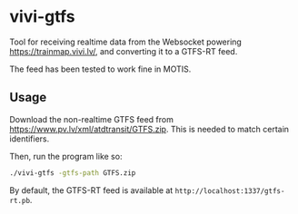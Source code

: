 # vivi-gtfs

Tool for receiving realtime data from the Websocket powering https://trainmap.vivi.lv/, and converting it to a GTFS-RT feed.

The feed has been tested to work fine in MOTIS.

## Usage

Download the non-realtime GTFS feed from https://www.pv.lv/xml/atdtransit/GTFS.zip. This is needed to match certain identifiers.

Then, run the program like so:

```sh
./vivi-gtfs -gtfs-path GTFS.zip
```

By default, the GTFS-RT feed is available at `http://localhost:1337/gtfs-rt.pb`.
